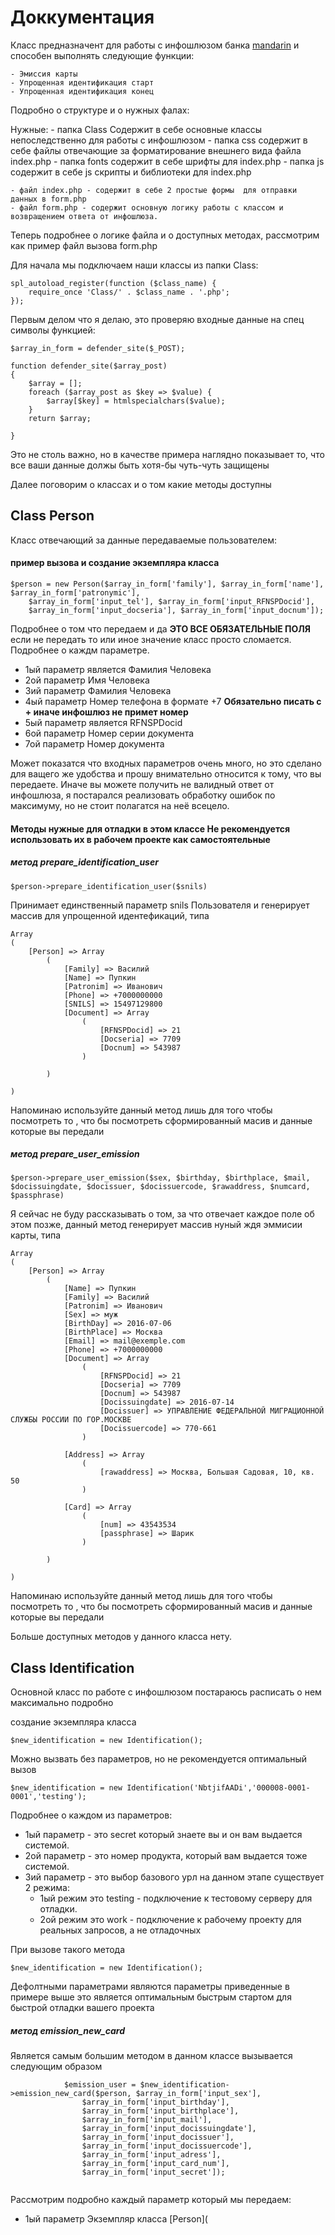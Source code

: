# Доккументация 

Класс предназначент для работы с инфошлюзом банка [mandarin](http://mandarinpay.com/) и способен выполнять следующие функции:

    - Эмиссия карты 
    - Упрощенная идентификация старт 
    - Упрощенная идентификация конец

Подробно о структуре  и о нужных фалах:

Нужные:
    - папка Class Содержит в себе основные классы   непоследственно для работы с инфошлюзом
    - папка css содержит в себе  файлы отвечающие за  форматирование  внешнего вида файла index.php 
    - папка fonts   содержит в себе шрифты  для index.php
    - папка js содержит в себе js скрипты и библиотеки для index.php 
    
    - файл index.php - содержит в себе 2 простые формы  для отправки данных в form.php 
    - файл form.php - содержит основную логику работы с классом и возвращением ответа от инфошлюза.

Теперь подробнее о логике файла и о доступных методах,  рассмотрим как пример  файл вызова form.php

Для начала мы подключаем наши классы из папки Class:
```
spl_autoload_register(function ($class_name) {
    require_once 'Class/' . $class_name . '.php';
});

```

Первым делом что я делаю, это проверяю входные данные на спец символы  функцией:
```
$array_in_form = defender_site($_POST);

function defender_site($array_post)
{
    $array = [];
    foreach ($array_post as $key => $value) {
        $array[$key] = htmlspecialchars($value);
    }
    return $array;

}
```
Это не столь важно, но в качестве примера наглядно  показывает то, что все ваши данные должы быть хотя-бы чуть-чуть защищены 

Далее поговорим о классах и о том какие методы доступны

## Class Person 

Класс отвечающий за данные  передаваемые пользователем: 


#### пример вызова и создание экземпляра класса

```
$person = new Person($array_in_form['family'], $array_in_form['name'], $array_in_form['patronymic'],
    $array_in_form['input_tel'], $array_in_form['input_RFNSPDocid'],
    $array_in_form['input_docseria'], $array_in_form['input_docnum']);
```

Подробнее о том что передаем и да **ЭТО ВСЕ ОБЯЗАТЕЛЬНЫЕ ПОЛЯ** если не передать то или иное значение класс просто сломается.
Подробнее  о каждм параметре.



* 1ый параметр  является Фамилия Человека
* 2ой параметр Имя  Человека
* 3ий параметр Фамилия Человека
* 4ый параметр Номер телефона в формате +7 **Обязательно писать с + иначе инфошлюз не примет номер**
* 5ый параметр является RFNSPDocid 
* 6ой параметр Номер серии документа
* 7ой параметр Номер документа 



Может показатся что  входных параметров очень много, но это сделано для ващего же удобства и прошу внимательно относится к тому, что вы передаете.
Иначе вы можете получить не валидный ответ от инфошлюза, я постарался реализовать обработку ошибок  по максимуму, но не стоит полагатся на неё всецело.

#### Методы нужные для отладки в этом классе **Не рекомендуется использовать их в  рабочем проекте  как самостоятельные**

##### метод **prepare_identification_user**

```
$person->prepare_identification_user($snils)
```
Принимает единственный параметр snils Пользователя  и генерирует массив для упрощенной идентефикаций, типа 

```
Array
(
    [Person] => Array
        (
            [Family] => Василий
            [Name] => Пупкин
            [Patronim] => Иванович
            [Phone] => +7000000000
            [SNILS] => 15497129800
            [Document] => Array
                (
                    [RFNSPDocid] => 21
                    [Docseria] => 7709
                    [Docnum] => 543987
                )

        )

)
```
Напоминаю используйте данный метод лишь для того чтобы посмотреть то , что бы посмотреть сформированный масив и данные которые вы передали 

##### метод **prepare_user_emission**

```
$person->prepare_user_emission($sex, $birthday, $birthplace, $mail, $docissuingdate, $docissuer, $docissuercode, $rawaddress, $numcard, $passphrase)
```
Я сейчас не буду рассказывать о том, за что отвечает каждое поле   об этом позже, данный метод генерирует массив нуный ждя эммисии карты, типа

```
Array
(
    [Person] => Array
        (
            [Name] => Пупкин
            [Family] => Василий
            [Patronim] => Иванович
            [Sex] => муж
            [BirthDay] => 2016-07-06
            [BirthPlace] => Москва
            [Email] => mail@exemple.com
            [Phone] => +7000000000
            [Document] => Array
                (
                    [RFNSPDocid] => 21
                    [Docseria] => 7709
                    [Docnum] => 543987
                    [Docissuingdate] => 2016-07-14
                    [Docissuer] => УПРАВЛЕНИЕ ФЕДЕРАЛЬНОЙ МИГРАЦИОННОЙ СЛУЖБЫ РОССИИ ПО ГОР.МОСКВЕ
                    [Docissuercode] => 770-661
                )

            [Address] => Array
                (
                    [rawaddress] => Москва, Большая Садовая, 10, кв. 50
                )

            [Card] => Array
                (
                    [num] => 43543534
                    [passphrase] => Шарик
                )

        )

)
```
Напоминаю используйте данный метод лишь для того чтобы посмотреть то , что бы посмотреть сформированный масив и данные которые вы передали 

Больше доступных методов у данного класса нету.

## Class Identification 

Основной класс по работе с инфошлюзом постараюсь расписать о нем максимально подробно

создание экземпляра класса 

```
$new_identification = new Identification();
```
Можно вызвать без параметров, но не рекомендуется  оптимальный вызов 

```
$new_identification = new Identification('NbtjifAADi','000008-0001-0001','testing');
```
Подробнее о каждом из параметров:

* 1ый параметр  - это secret который знаете вы и он вам выдается системой.
* 2ой параметр  - это  номер продукта, который вам выдается тоже системой.
* 3ий параметр  - это  выбор базового урл на данном этапе существует 2 режима:
     * 1ый режим это testing  - подключение к тестовому серверу для отладки.
     * 2ой режим это work - подключение к   рабочему проекту для реальных запросов, а не отладочных

При вызове  такого метода 
```
$new_identification = new Identification();
```
Дефолтными параметрами являются параметры приведенные в примере выше  это является  оптимальным быстрым стартом для быстрой отладки  вашего проекта
 
##### метод **emission_new_card**

Является самым большим методом в данном классе вызывается следующим образом
```
            $emission_user = $new_identification->emission_new_card($person, $array_in_form['input_sex'],
                $array_in_form['input_birthday'],
                $array_in_form['input_birthplace'],
                $array_in_form['input_mail'],
                $array_in_form['input_docissuingdate'],
                $array_in_form['input_docissuer'],
                $array_in_form['input_docissuercode'],
                $array_in_form['input_adress'],
                $array_in_form['input_card_num'],
                $array_in_form['input_secret']);
                
 ```
 Рассмотрим подробно каждый параметр который мы передаем:
 
 * 1ый параметр Экземпляр класса [Person](